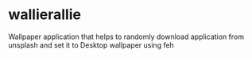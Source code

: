 # wallierallie
Wallpaper application that helps to randomly download application from unsplash and set it to Desktop wallpaper using feh
